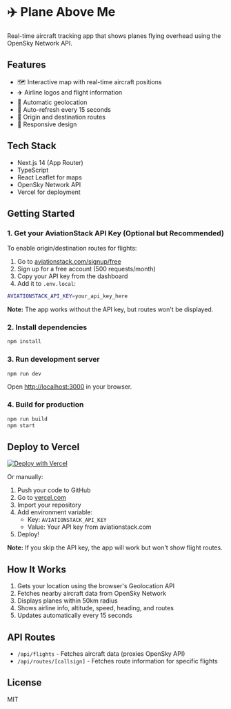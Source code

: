 # ✈️ Plane Above Me

Real-time aircraft tracking app that shows planes flying overhead using the OpenSky Network API.

## Features

- 🗺️ Interactive map with real-time aircraft positions
- ✈️ Airline logos and flight information
- 📍 Automatic geolocation
- 🔄 Auto-refresh every 15 seconds
- 🛫 Origin and destination routes
- 📱 Responsive design

## Tech Stack

- Next.js 14 (App Router)
- TypeScript
- React Leaflet for maps
- OpenSky Network API
- Vercel for deployment

## Getting Started

### 1. Get your AviationStack API Key (Optional but Recommended)

To enable origin/destination routes for flights:

1. Go to [aviationstack.com/signup/free](https://aviationstack.com/signup/free)
2. Sign up for a free account (500 requests/month)
3. Copy your API key from the dashboard
4. Add it to `.env.local`:

```bash
AVIATIONSTACK_API_KEY=your_api_key_here
```

**Note:** The app works without the API key, but routes won't be displayed.

### 2. Install dependencies

```bash
npm install
```

### 3. Run development server

```bash
npm run dev
```

Open [http://localhost:3000](http://localhost:3000) in your browser.

### 4. Build for production

```bash
npm run build
npm start
```

## Deploy to Vercel

[![Deploy with Vercel](https://vercel.com/button)](https://vercel.com/new/clone?repository-url=https://github.com/yourusername/planeaboveme)

Or manually:

1. Push your code to GitHub
2. Go to [vercel.com](https://vercel.com)
3. Import your repository
4. Add environment variable:
   - Key: `AVIATIONSTACK_API_KEY`
   - Value: Your API key from aviationstack.com
5. Deploy!

**Note:** If you skip the API key, the app will work but won't show flight routes.

## How It Works

1. Gets your location using the browser's Geolocation API
2. Fetches nearby aircraft data from OpenSky Network
3. Displays planes within 50km radius
4. Shows airline info, altitude, speed, heading, and routes
5. Updates automatically every 15 seconds

## API Routes

- `/api/flights` - Fetches aircraft data (proxies OpenSky API)
- `/api/routes/[callsign]` - Fetches route information for specific flights

## License

MIT
